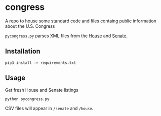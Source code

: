 # congress

A repo to house some standard code and files containg public information about the U.S. Congress

```pycongress.py``` parses XML files from the [House](http://clerk.house.gov/member_info/) and [Senate](https://www.senate.gov/general/common/generic/XML_Availability.htm). 


## Installation

```pip3 install -r requirements.txt```


## Usage

Get fresh House and Senate listings
```
python pycongress.py
```

CSV files will appear in `/senate` and `/house`.

